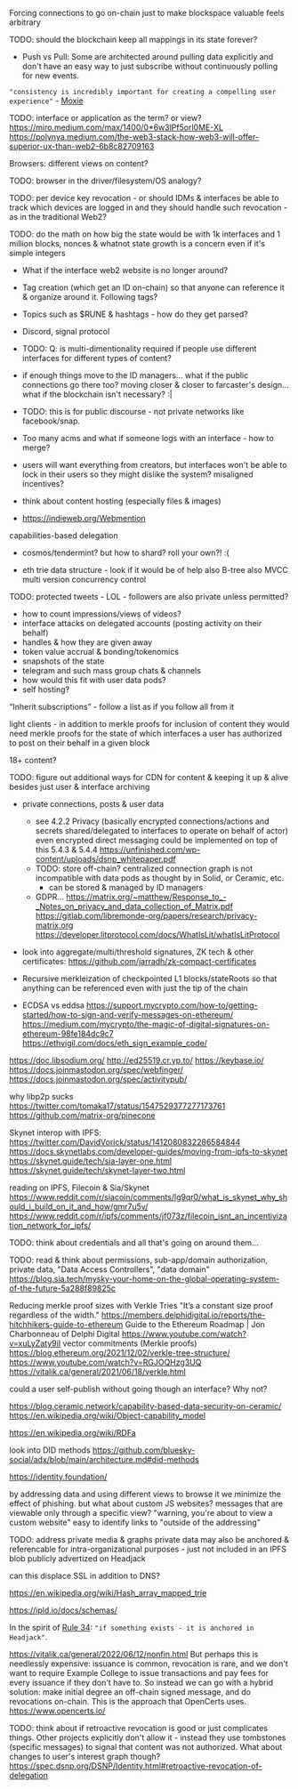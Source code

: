 


Forcing connections to go on-chain just to make blockspace valuable feels arbitrary


TODO: should the blockchain keep all mappings in its state forever?





- Push vs Pull: Some are architected around pulling data explicitly and don't have an easy way to just subscribe without continuously polling for new events.

`"consistency is incredibly important for creating a compelling user experience"` - [Moxie](https://signal.org/blog/the-ecosystem-is-moving/)


TODO: interface or application as the term? or view?
https://miro.medium.com/max/1400/0*6w3lPf5orl0ME-XL
https://polynya.medium.com/the-web3-stack-how-web3-will-offer-superior-ux-than-web2-6b8c82709163

Browsers: different views on content?

TODO: browser in the driver/filesystem/OS analogy?


TODO: per device key revocation - or should IDMs & interfaces be able to track which devices are logged in and they should handle such revocation - as in the traditional Web2?


TODO: do the math on how big the state would be with 1k interfaces and 1 million blocks, nonces & whatnot
    state growth is a concern even if it's simple integers



- What if the interface web2 website is no longer around?
- Tag creation (which get an ID on-chain) so that anyone can reference it & organize around it. Following tags?
- Topics such as $RUNE & hashtags - how do they get parsed?
- Discord, signal protocol
- TODO: Q: is multi-dimentionality required if people use different interfaces for different types of content?
- if enough things move to the ID managers... what if the public connections go there too? moving closer & closer to farcaster's design... what if the blockchain isn't necessary? :|
- TODO: this is for public discourse - not private networks like facebook/snap.
- Too many acms and what if someone logs with an interface - how to merge?


- users will want everything from creators, but interfaces won't be able to lock in their users so they might dislike the system? misaligned incentives?

- think about content hosting (especially files & images)

- https://indieweb.org/Webmention


capabilities-based delegation


- cosmos/tendermint? but how to shard? roll your own?! :(

- eth trie data structure - look if it would be of help
    also B-tree
    also MVCC multi version concurrency control

TODO: protected tweets - LOL - followers are also private unless permitted?

- how to count impressions/views of videos?
- interface attacks on delegated accounts (posting activity on their behalf)
- handles & how they are given away
- token value accrual & bonding/tokenomics
- snapshots of the state
- telegram and such mass group chats & channels
- how would this fit with user data pods?
- self hosting?

“Inherit subscriptions” - follow a list as if you follow all from it

light clients - in addition to merkle proofs for inclusion of content they would need merkle proofs for the state of which interfaces a user has authorized to post on their behalf in a given block

18+ content?

TODO: figure out additional ways for CDN for content & keeping it up & alive besides just user & interface archiving

- private connections, posts & user data
    - see 4.2.2 Privacy (basically encrypted connections/actions and secrets shared/delegated to interfaces to operate on behalf of actor)
    even encrypted direct messaging could be implemented on top of this
    5.4.3 & 5.4.4
    https://unfinished.com/wp-content/uploads/dsnp_whitepaper.pdf
    - TODO: store off-chain?
    centralized connection graph is not incompatible with data pods as thought by in Solid, or Ceramic, etc.
        - can be stored & managed by ID managers
    - GDPR...
    https://matrix.org/~matthew/Response_to_-_Notes_on_privacy_and_data_collection_of_Matrix.pdf
    https://gitlab.com/libremonde-org/papers/research/privacy-matrix.org
    https://developer.litprotocol.com/docs/WhatIsLit/whatIsLitProtocol

- look into aggregate/multi/threshold signatures, ZK tech & other certificates:
    https://github.com/jarradh/zk-compact-certificates

- Recursive merkleization of checkpointed L1 blocks/stateRoots so that anything can be referenced even with just the tip of the chain

- ECDSA vs eddsa
https://support.mycrypto.com/how-to/getting-started/how-to-sign-and-verify-messages-on-ethereum/
https://medium.com/mycrypto/the-magic-of-digital-signatures-on-ethereum-98fe184dc9c7
https://ethvigil.com/docs/eth_sign_example_code/



https://doc.libsodium.org/
http://ed25519.cr.yp.to/
https://keybase.io/
https://docs.joinmastodon.org/spec/webfinger/
https://docs.joinmastodon.org/spec/activitypub/


why libp2p sucks
https://twitter.com/tomaka17/status/1547529377277173761
https://github.com/matrix-org/pinecone



Skynet interop with IPFS:
https://twitter.com/DavidVorick/status/1412080832286584844
https://docs.skynetlabs.com/developer-guides/moving-from-ipfs-to-skynet
https://skynet.guide/tech/sia-layer-one.html
https://skynet.guide/tech/skynet-layer-two.html


reading on IPFS, Filecoin & Sia/Skynet
https://www.reddit.com/r/siacoin/comments/lg9qr0/what_is_skynet_why_should_i_build_on_it_and_how/gmr7u5v/
https://www.reddit.com/r/ipfs/comments/jf073z/filecoin_isnt_an_incentivization_network_for_ipfs/


TODO: think about credentials and all that's going on around them...


TODO: read & think about permissions, sub-app/domain authorization, private data, "Data Access Controllers", "data domain"
https://blog.sia.tech/mysky-your-home-on-the-global-operating-system-of-the-future-5a288f89825c


Reducing merkle proof sizes with Verkle Tries
"It’s a constant size proof regardless of the width."
https://members.delphidigital.io/reports/the-hitchhikers-guide-to-ethereum
Guide to the Ethereum Roadmap | Jon Charbonneau of Delphi Digital
https://www.youtube.com/watch?v=xuLyZaty9iI
vector commitments (Merkle proofs)
https://blog.ethereum.org/2021/12/02/verkle-tree-structure/
https://www.youtube.com/watch?v=RGJOQHzg3UQ
https://vitalik.ca/general/2021/06/18/verkle.html



could a user self-publish without going though an interface? Why not?


https://blog.ceramic.network/capability-based-data-security-on-ceramic/
https://en.wikipedia.org/wiki/Object-capability_model


https://en.wikipedia.org/wiki/RDFa


look into DID methods
https://github.com/bluesky-social/adx/blob/main/architecture.md#did-methods

https://identity.foundation/




by addressing data and using different views to browse it we minimize the effect of phishing. but what about custom JS websites?
    messages that are viewable only through a specific view?
        "warning, you're about to view a custom website"
    easy to identify links to "outside of the addressing"

TODO: address private media & graphs
    private data may also be anchored & referencable for intra-organizational purposes - just not included in an IPFS blob publicly advertized on Headjack



can this displace SSL in addition to DNS?



https://en.wikipedia.org/wiki/Hash_array_mapped_trie


https://ipld.io/docs/schemas/

In the spirit of [Rule 34](https://en.wikipedia.org/wiki/Rule_34): `"if something exists - it is anchored in Headjack"`.


https://vitalik.ca/general/2022/06/12/nonfin.html
But perhaps this is needlessly expensive: issuance is common, revocation is rare, and we don't want to require Example College to issue transactions and pay fees for every issuance if they don't have to. So instead we can go with a hybrid solution: make initial degree an off-chain signed message, and do revocations on-chain. This is the approach that OpenCerts uses.
https://www.opencerts.io/


TODO: think about if retroactive revocation is good or just complicates things. Other projects explicitly don't allow it - instead they use tombstones (specific messages) to signal that content was not authorized. What about changes to user's interest graph though?
https://spec.dsnp.org/DSNP/Identity.html#retroactive-revocation-of-delegation


